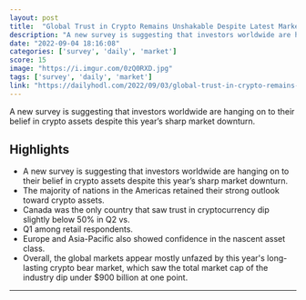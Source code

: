 ```yaml
---
layout: post
title:  "Global Trust in Crypto Remains Unshakable Despite Latest Market Downturn, According to New Survey - The Daily Hodl"
description: "A new survey is suggesting that investors worldwide are hanging on to their belief in crypto assets despite this year’s sharp market downturn."
date: "2022-09-04 18:16:08"
categories: ['survey', 'daily', 'market']
score: 15
image: "https://i.imgur.com/0zQ0RXD.jpg"
tags: ['survey', 'daily', 'market']
link: "https://dailyhodl.com/2022/09/03/global-trust-in-crypto-remains-unshakable-despite-latest-market-downturn-according-to-new-survey/"
---
```


A new survey is suggesting that investors worldwide are hanging on to their belief in crypto assets despite this year’s sharp market downturn.

## Highlights

- A new survey is suggesting that investors worldwide are hanging on to their belief in crypto assets despite this year’s sharp market downturn.
- The majority of nations in the Americas retained their strong outlook toward crypto assets.
- Canada was the only country that saw trust in cryptocurrency dip slightly below 50% in Q2 vs.
- Q1 among retail respondents.
- Europe and Asia-Pacific also showed confidence in the nascent asset class.
- Overall, the global markets appear mostly unfazed by this year's long-lasting crypto bear market, which saw the total market cap of the industry dip under $900 billion at one point.

---
